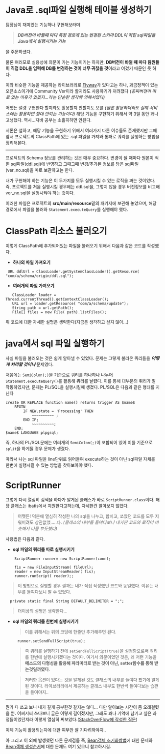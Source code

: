 
# Java로 .sql파일 실행해 테이블 생성하기

팀장님이 재미있는 기능하나 구현해보라며 

> _**DB버젼이 바뀔때 마다 특정 경로에 있는 변경된 스키마 DDL이 적힌 sql파일을 Java에서 실행시키는 기능**_

을 주문하셨다.

물론 여러모로 실용성에 의문이 가는 기능이기는 하지만, **DB버전이 바뀔 때 마다 팀원들이 직접 DDL을 입력해 DB를 변경하는 것이 너무 귀찮을 것**이라고 여겼기 때문인 듯 하다. 

이와 비슷한 기능을 제공하는 라이브러리로 [Flyway](https://flywaydb.org/)가 있다고는 하나, 과금정책이 있는 오픈소스이기에 Community Ver이라 할지라도 사용하기가 꺼려졌다 _(공짜버젼이 따로 있는 이유가 있겠지...라는 단순한 생각에 의해서였다)_

어쨋든 설령 구현한다 할지라도 활용할지 안할지도 모를 _(물론 활용하더라도 실제 서비스에는 활용하면 절대 안되는 기능이다)_ 해당 기능을 구현하기 위해서 약 3일 동안 꽤나 고생했다. 역시...자바 공부는 소홀히하면 안된다. 

 서론은 설하고, 해당 기능을 구현하기 위해서 여러가지 다른 이슈들도 존재했지만 그에 앞서 프로젝트의 ClassPath에 있는 .sql 파일을 가져와 통째로 쿼리를 실행하는 방법을 정리해본다. 

***

프로젝트의 Schema 정보를 관리하는 것은 매우 중요하다. 변경이 될 때마다 원본이 적힌 sql파일(ddl.sql)에 반영하고 그때그때 변경/추가된 정보를 담은 sql파일(ver_no.sql)을 따로 보관하고는 한다. 

내가 구현해야 하는 기능은 이 두가지를 모두 실행시킬 수 있는 로직을 짜는 것이었다. 즉, 프로젝트를 처음 실행시킬 경우에는 ddl.sql을, 그렇지 않을 경우 버전정보를 비교해 ver_no.sql을 실행시켜야 하는 것이다. 

이러한 파일은 프로젝트의 **src/main/resource**밑의 패키지에 보관해 놓았으며, 해당 경로에서 파일을 불러와 `Statement.executeQuery`를 실행해야 했다.



# ClassPath 리소스 불러오기


이렇게 ClassPath에 추가되어있는 파일을 불러오기 위해서 다음과 같은 코드를 작성했다.


+ **하나의 파일 가져오기**
 ```
  URL ddlUrl = ClassLoader.getSystemClassLoader().getResource( "com/a/schema/origin/ddl.sql");
```


+ **여러개의 파일 가져오기**
 ```
    ClassLoader loader = Thread.currentThread().getContextClassLoader();
    URL url = loader.getResource( "com/a/schema/update");
    String path = url.getPath();
    File[] files = new File( path).listFiles();
 ```

위 코드에 대한 자세한 설명은 생략한다(지금은 생각하고 싶지 않아...)



# java에서 sql 파일 실행하기

사실 파일을 불러오는 것은 쉽게 알아낼 수 있었다. 문제는 그렇게 불러온 쿼리들을 **_어떻게 처리할 것이냐_**  문제였다.

처음에는 `SemiColon(;)`을 기준으로 쿼리를 하나하나 나누어 `Statement.executeQuery()`를 활용해 쿼리를 날렸다. 이를 통해 대부분의 쿼리가 잘 작동하였지만, 문제는 PL/SQL을 실행시킬때 생겼다. PL/SQL은 다음과 같은 형태를 지닌다

```
create OR REPLACE function name() returns trigger AS $name$
    BEGIN
        IF NEW.state = 'Processing' THEN
            ~~~~~~~~~~ ;
        END IF;
            ~~~~~~~~~~;
    END;
$name$ LANGUAGE plpgsql;
```

즉, 하나의 PL/SQL문에는 여러개의  `SemiColon(;)`이 포함되어 있어 이를 기준으로 `split`을 하게될 경우 문제가 생겼다.

따라서 나는 sql 파일을 line단위로 읽어들여 execute하는 것이 아닌 sql파일 자체를 한번에 실행시킬 수 있는 방법을 찾아보아야 했다.


# ScriptRunner

그렇게 다시 열심히 검색을 하다가 알게된 클래스가 바로 `ScriptRunner.class`이다.
해당 클래스는 ibatis에서 지원한다고하는데, 자세한건 알아보지 않았다.

> 어쨋든! 덕분에 열심히 작성한 나의 sql을 나누고, 합치고, 쏘았던 코드를 모두 지워버려도 상관없었.....다.
> _(클래스의 내부를 들여다보니 내가짠 코드와 로직이 비슷해서 나름 뿌듯했다)_

사용법은 다음과 같다. 

 + **sql 파일의 쿼리를 따로 실행시키기**
```
    ScriptRunner runner= new ScriptRunner(conn);
 
    fis = new FileInputStream( fileUrl);
    reader = new InputStreamReader( fis);
    runner.runScript( reader);;
```

 >이 방법으로 실행할 경우 결과는 내가 직접 작성했던 코드와 동일했다. 
 이유는 내부를 들여다보니 알 수 있었다.

```
  private static final String DEFAULT_DELIMITER = ";";
```

>더이상의 설명은 생략한다...

+ **sql 파일의 쿼리를 한번에 실행시키기**
  
  >이를 위해서는 위의 코딩에 한줄만 추가해주면 된다. 

  ```
    runner.setSendFullScript(true);  
  ```

  >즉 쿼리를 실행하기 전에 `setSendFullScript(true)`을 설정함으로써 쿼리를 한번에 실행시키겠다는 것이다. 
  >여기서 의문이었던 것은, 왜 저런 기능을 **메소드의 다형성을 활용해 파라미터로 받는 것이 아닌, setter함수를 통해 받는것일까였다**. 

  >저러한 옵션이 있다는 것을 알게된 것도 클래스의 내부를 들여다 봤기에 알게된 것이다. 라이브러리에서 제공하는 클래스 내부도 한번씩 들여다보는 습관을 들여야지..



***

뭔가 다 쓰고 보니 내가 깊게 공부한것 같지는 않다... 다만 알아보는 시간이 좀 오래걸렸을 뿐. 어찌저찌 쓰다보니 글은 이렇게 길어졌지만, 그래도 꽤나 기억에 남기고 싶은 과정들이었던지라 이렇게 열심히 써보았다.([StackOverFlow에 작성한 질문](https://stackoverflow.com/questions/53203743/how-to-execute-create-trigger-sql-in-java))

이제 기능이 활용되는지에 대한 여부만 잘 기다려봐야지..

아 그리고 이 외에 발생했던 다른 문제점들 즉, [Bean객체 초기화방법](../Spring/Bean객체_초기화.md)에 대한 문제와 [Bean객체 생성순서](../Spring/@DependsOn_활용하기.md)에 대한 문제도 여기 있으니 참고하시길. 
